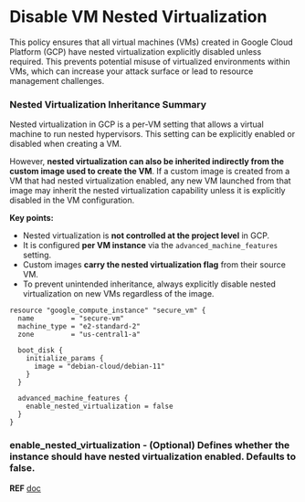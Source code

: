 # Disable VM Nested Virtualization

This policy ensures that all virtual machines (VMs) created in Google Cloud Platform (GCP) have nested virtualization explicitly disabled unless required. This prevents potential misuse of virtualized environments within VMs, which can increase your attack surface or lead to resource management challenges.

### Nested Virtualization Inheritance Summary

Nested virtualization in GCP is a per-VM setting that allows a virtual machine to run nested hypervisors. This setting can be explicitly enabled or disabled when creating a VM.

However, **nested virtualization can also be inherited indirectly from the custom image used to create the VM**. If a custom image is created from a VM that had nested virtualization enabled, any new VM launched from that image may inherit the nested virtualization capability unless it is explicitly disabled in the VM configuration.

**Key points:**

* Nested virtualization is **not controlled at the project level** in GCP.
* It is configured **per VM instance** via the `advanced_machine_features` setting.
* Custom images **carry the nested virtualization flag** from their source VM.
* To prevent unintended inheritance, always explicitly disable nested virtualization on new VMs regardless of the image.

```hcl
resource "google_compute_instance" "secure_vm" {
  name         = "secure-vm"
  machine_type = "e2-standard-2"
  zone         = "us-central1-a"

  boot_disk {
    initialize_params {
      image = "debian-cloud/debian-11"
    }
  }

  advanced_machine_features {
    enable_nested_virtualization = false
  }
}
```
### enable_nested_virtualization - (Optional) Defines whether the instance should have nested virtualization enabled. Defaults to false.
**REF** [doc](https://registry.terraform.io/providers/hashicorp/google/latest/docs/resources/compute_instance#enable_nested_virtualization-1)
